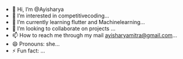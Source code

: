 - 👋 Hi, I’m @Ayisharya
- 👀 I’m interested in competitivecoding...
- 🌱 I’m currently learning flutter and Machinelearning...
- 💞️ I’m looking to collaborate on projects ...
- 📫 How to reach me through my mail ayisharyamitra@gmail.com...
- 😄 Pronouns: she...
- ⚡ Fun fact: ...

<!---
Ayisharya/Ayisharya is a ✨ special ✨ repository because its `README.md` (this file) appears on your GitHub profile.
You can click the Preview link to take a look at your changes.
--->
